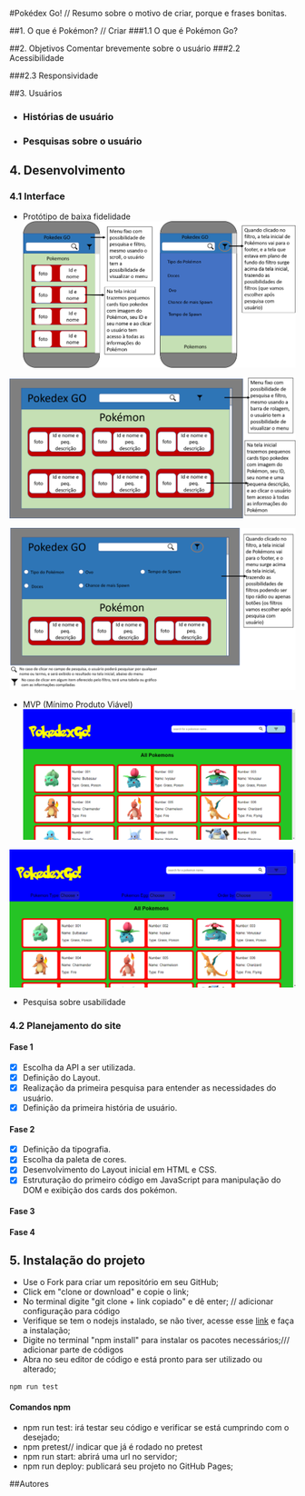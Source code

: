 #Pokédex Go!
// Resumo sobre o motivo de criar, porque e frases bonitas.

##1. O que é Pokémon?
// Criar 
###1.1 O que é Pokémon Go?

##2. Objetivos 
Comentar brevemente sobre o usuário
###2.2 Acessibilidade

###2.3 Responsividade


##3. Usuários
- ### Histórias de usuário
- ### Pesquisas sobre o usuário

## 4. Desenvolvimento

 ### 4.1 Interface 
- Protótipo de baixa fidelidade
![alt text](https://github.com/CarolPinheiro/SAP004-data-lovers/blob/master/Layout/layout%20cel%20com%20descri%C3%A7%C3%A3o.png "Protótipo de baixa fidelidade para o celular com descrição")

![alt text](https://github.com/CarolPinheiro/SAP004-data-lovers/blob/master/Layout/layout%20desktop%20com%20descri%C3%A7%C3%A3o1.png "Protótipo de baixa fidelidade para o desktop com descrição- tela principal")

![alt text](https://github.com/CarolPinheiro/SAP004-data-lovers/blob/master/Layout/layout%20desktop%20com%20descri%C3%A7%C3%A3o2.png "Protótipo de baixa fidelidade para o desktop com descrição - filtros")

- MVP (Mínimo Produto Viável)
![alt text](https://github.com/CarolPinheiro/SAP004-data-lovers/blob/master/Layout/firstmvp.png "Primeiro MVP - Tela Principal")

![alt text](https://github.com/CarolPinheiro/SAP004-data-lovers/blob/master/Layout/firstmvp_filters.png "Primeiro MVP - Tela com filtros")

- Pesquisa sobre usabilidade

### 4.2 Planejamento do site
#### Fase 1
- [x] Escolha da API a ser utilizada.
- [x] Definição do Layout.
- [x] Realização da primeira pesquisa para entender as necessidades do usuário.
- [x] Definição da primeira história de usuário.

#### Fase 2
- [x] Definição da tipografia.
- [x] Escolha da paleta de cores.
- [x] Desenvolvimento do Layout inicial em HTML e CSS.
- [x] Estruturação do primeiro código em JavaScript para manipulação do DOM e exibição dos cards dos pokémon.

#### Fase 3

#### Fase 4

## 5. Instalação do projeto
- Use o Fork para criar um repositório em seu GitHub;
- Click em "clone or download" e copie o link;
- No terminal digite "git clone + link copiado" e dê enter; // adicionar configuração para código
- Verifique se tem o nodejs instalado, se não tiver, acesse esse [link](https://nodejs.org/pt-br/download/) e faça a instalação;
- Digite no terminal "npm install" para instalar os pacotes necessários;/// adicionar parte de códigos 
- Abra no seu editor de código e está pronto para ser utilizado ou alterado; 
```
npm run test
```
#### Comandos npm

- npm run test: irá testar seu código e verificar se está cumprindo com o desejado;
- npm pretest// indicar que já é rodado no pretest
- npm run start: abrirá uma url no servidor;
- npm run deploy: publicará seu projeto no GitHub Pages;

##Autores
